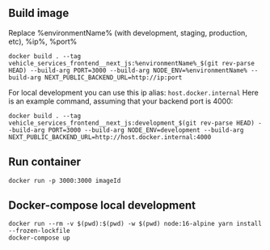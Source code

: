 ## Build image
Replace %environmentName% (with development, staging, production, etc), %ip%, %port%

```console
docker build . --tag vehicle_services_frontend__next_js:%environmentName%_$(git rev-parse HEAD) --build-arg PORT=3000 --build-arg NODE_ENV=%environmentName% --build-arg NEXT_PUBLIC_BACKEND_URL=http://ip:port
```
For local development you can use this ip alias: ```host.docker.internal```
Here is an example command, assuming that your backend port is 4000:
```console
docker build . --tag vehicle_services_frontend__next_js:development_$(git rev-parse HEAD) --build-arg PORT=3000 --build-arg NODE_ENV=development --build-arg NEXT_PUBLIC_BACKEND_URL=http://host.docker.internal:4000
```
## Run container
```console
docker run -p 3000:3000 imageId
```

## Docker-compose local development
```console
docker run --rm -v $(pwd):$(pwd) -w $(pwd) node:16-alpine yarn install --frozen-lockfile
docker-compose up
```